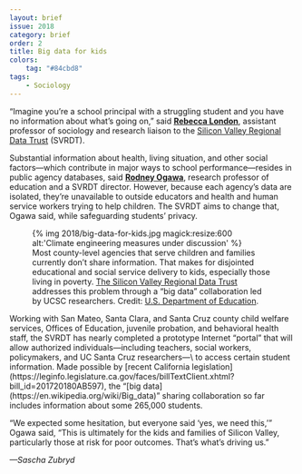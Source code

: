 ```yaml
---
layout: brief
issue: 2018
category: brief
order: 2
title: Big data for kids
colors:
    tag: "#84cbd8"
tags:
    - Sociology 
---
```

“Imagine you’re a school principal with a struggling student and you have no information about what’s going on,” said [**Rebecca London**](https://sociology.ucsc.edu/faculty/singleton.php?&singleton=true&cruz_id=rlondon), assistant professor of sociology and research liaison to the [Silicon Valley Regional Data Trust](http://www.svrdt.org/) (SVRDT).

Substantial information about health, living situation, and other social factors—which contribute in major ways to school performance—resides in public agency databases, said [**Rodney Ogawa**](https://education.ucsc.edu/about/faculty/singleton.php?&singleton=true&cruz_id=rtogawa), research professor of education and a SVRDT director. However, because each agency’s data are isolated, they’re unavailable to outside educators and health and human service workers trying to help children. The SVRDT aims to change that, Ogawa said, while safeguarding students’ privacy.
<figure class="">
  {% img 2018/big-data-for-kids.jpg magick:resize:600 alt:'Climate engineering measures under discussion' %}<figcaption>Most county-level agencies that serve children and families currently don’t share information. That makes for disjointed educational and social service delivery to kids, especially those living in poverty. <a href="http://www.svrdt.org/">The Silicon Valley Regional Data Trust</a> addresses this problem through a “big data” collaboration led by UCSC researchers. Credit: <a href="https://www.flickr.com/photos/departmentofed/14143338033/">U.S. Department of Education</a>.</figcaption>
</figure>
Working with San Mateo, Santa Clara, and Santa Cruz county child welfare services, Offices of Education, juvenile probation, and behavioral health staff, the SVRDT has nearly completed a prototype Internet “portal” that will allow authorized individuals—including teachers, social workers, policymakers, and UC Santa Cruz researchers—\
to access certain student information. Made possible by [recent California legislation](https://leginfo.legislature.ca.gov/faces/billTextClient.xhtml?bill_id=201720180AB597), the “[big data](https://en.wikipedia.org/wiki/Big_data)” sharing collaboration so far includes information about some 265,000 students.

“We expected some hesitation, but everyone said ‘yes, we need this,’” Ogawa said, “This is ultimately for the kids and families of Silicon Valley, particularly those at risk for poor outcomes. That’s what’s driving us.”

*—Sascha Zubryd*
